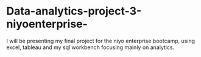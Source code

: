# Data-analytics-project-3-niyoenterprise-


I will be presenting my final project for the niyo enterprise bootcamp, using excel, tableau and my sql workbench focusing mainly on analytics.
